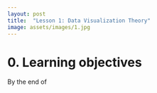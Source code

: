 ```yaml
---
layout: post
title:  "Lesson 1: Data Visualization Theory"
image: assets/images/1.jpg
---
```


# 0. Learning objectives

By the end of 